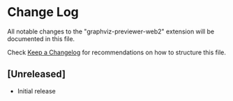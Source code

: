 # Change Log

All notable changes to the "graphviz-previewer-web2" extension will be documented in this file.

Check [Keep a Changelog](http://keepachangelog.com/) for recommendations on how to structure this file.

## [Unreleased]

- Initial release